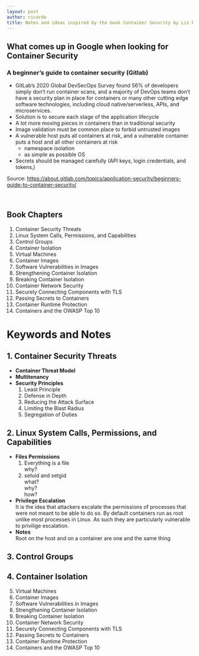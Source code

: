 ```yaml
---
layout: post
author: ricardo
title: Notes and ideas inspired by the book Container Security by Liz Rice
---
```


## What comes up in Google when looking for Container Security
### A beginner’s guide to container security (Gitlab)
  - GitLab’s 2020 Global DevSecOps Survey found 56% of developers simply don’t run container scans, and a majority of DevOps teams don’t have a security plan in place for containers or many other cutting edge software technologies, including cloud native/serverless, APIs, and microservices.
  - Solution is to secure each stage of the application lifecycle
  - A lot more moving pieces in containers than in traditional security
  - Image validation must be common place to forbid untrusted images
  - A vulnerable host puts all containers at risk, and a vulnerable container puts a host and all other containers at risk
      - namespace isolation
      - as simple as possible OS
  - Secrets should be managed carefully (API keys, login credentials, and tokens,)


  Source: https://about.gitlab.com/topics/application-security/beginners-guide-to-container-security/

  <br />

## Book Chapters
1. Container Security Threats
2. Linux System Calls, Permissions, and Capabilities
3. Control Groups
4. Container Isolation
5. Virtual Machines
6. Container Images
7. Software Vulnerabilities in Images
8. Strengthening Container Isolation
9. Breaking Container Isolation
10. Container Network Security
11. Securely Connecting Components with TLS
12. Passing Secrets to Containers
13. Container Runtime Protection
14. Containers and the OWASP Top 10

# Keywords and Notes
## 1. Container Security Threats
   + **Container Threat Model**
   + **Multitenancy**
   + **Security Principles**
      1. Least Principle
      2. Defense in Depth
      3. Reducing the Attack Surface
      4. Limiting the Blast Radius
      5. Segregation of Duties
    
## 2. Linux System Calls, Permissions, and Capabilities
   - **Files Permissions**  
       1. Everything is a file  
       why?
       1. setuid and setgid  
        what?  
        why?  
        how?  
   - **Privilege Escalation**  
    It is the idea that attackers escalate the permissions of processes that were not meant to be able to do so. By default containers run as root unlike most processes in Linux. As such they are particularly vulnerable to privilige escalation.
   - **Notes**  
    Root on the host and on a container are one and the same thing
## 3. Control Groups
## 4. Container Isolation
5. Virtual Machines
6. Container Images
7. Software Vulnerabilities in Images
8. Strengthening Container Isolation
9. Breaking Container Isolation
10. Container Network Security
11. Securely Connecting Components with TLS
12. Passing Secrets to Containers
13. Container Runtime Protection
14. Containers and the OWASP Top 10



